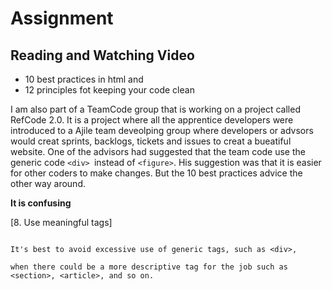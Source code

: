 # Assignment
## Reading and Watching Video
  * 10 best practices in html and
  * 12 principles fot keeping your code clean
  
  I am also part of a TeamCode group that is working on a project called RefCode 2.0.  It is a project where all the apprentice developers were introduced to a Ajile team deveolping group where developers or advsors would creat sprints, backlogs, tickets and issues to creat a bueatiful website. One of the advisors had suggested that the team code use the generic code ```<div> ```instead of ```<figure>```.  His suggestion was that it is easier for other coders to make changes. But the 10 best practices advice the other way around. 
 
 **It is confusing**
 
 [8. Use meaningful tags]
```Each section of your web page should be built using the most appropriate HTML5 tag for the content. 
 
It's best to avoid excessive use of generic tags, such as <div>, 
 
when there could be a more descriptive tag for the job such as <section>, <article>, and so on.
